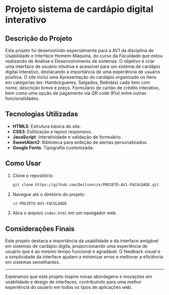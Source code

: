 # Projeto sistema de cardápio digital interativo 

## Descrição do Projeto

Este projeto foi desenvolvido especialmente para a AV1 da disciplina de Usabilidade e Interface Homem-Máquina, do curso da Faculdade que estou realizando de Análise e Desenvolvimento de sistemas. O objetivo é criar uma interface de usuário intuitiva e acessível para um sistema de cardápio digital interativo, destacando a importância de uma experiência de usuário positiva. O site inclui uma Apresentação do cardápio organizado os itens em categorias (ex: Hambúrgueres, Salgados, Bebidas)  cada item com nome, descrição breve e preço. Formulário de cartão de crédito interativo, bem como uma opção de pagamento via QR code (Pix) entre outras funcionalidades.

## Tecnologias Utilizadas

- **HTML5**: Estrutura básica do site.
- **CSS3**: Estilização e layout responsivo.
- **JavaScript**: Interatividade e validação de formulário.
- **SweetAlert2**: Biblioteca para exibição de alertas personalizados.
- **Google Fonts**: Tipografia customizada.

## Como Usar

1. Clone o repositório:
    ```sh
    git clone https://github.com/Deilsonczs/PROJETO-AV1-FACULDADE.git
    ```
2. Navegue até o diretório do projeto:
    ```sh
    cd PROJETO-AV1-FACULDADE
    ```
3. Abra o arquivo `index.html` em um navegador web.

## Considerações Finais

Este projeto destaca a importância da usabilidade e da interface amigável em sistemas de cardápio digita, proporcionando uma experiência de usuário que é ao mesmo tempo funcional e agradável. O feedback visual e a simplicidade da interface ajudam a minimizar erros e melhorar a eficiência em sistemas semelhantes.

---

Esperamos que este projeto inspire novas abordagens e inovações em usabilidade e design de interfaces, contribuindo para uma melhor experiência do usuário em todos os tipos de aplicações web.
